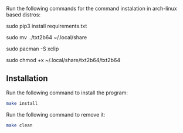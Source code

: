 Run the following commands for the command instalation in arch-linux based distros:

sudo pip3 install requirements.txt

sudo mv ../txt2b64 ~/.local/share

sudo pacman -S xclip

sudo chmod +x ~/.local/share/txt2b64/txt2b64

## Installation

Run the following command to install the program:  
```sh
make install
```
Run the following command to remove it:
```sh
make clean
```
